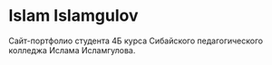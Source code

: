 # Islam Islamgulov
Сайт-портфолио студента 4Б курса Сибайского педагогического колледжа Ислама Исламгулова.
